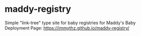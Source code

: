 # maddy-registry
Simple "link-tree" type site for baby registries for Maddy's Baby
 Deployment Page: https://immythz.github.io/maddy-registry/
